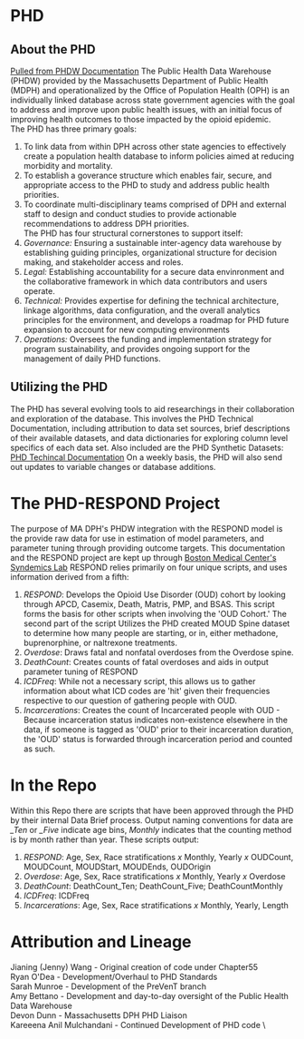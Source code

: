 # PHD
## About the PHD
[Pulled from PHDW Documentation](https://www.mass.gov/public-health-data-warehouse-phd)
The Public Health Data Warehouse (PHDW) provided by the Massachusetts Department of Public Health (MDPH) and operationalized by the Office of Population Health (OPH) is an individually linked database across state government agencies with the goal to address and improve upon public health issues, with an initial focus of improving health outcomes to those impacted by the opioid epidemic.  
The PHD has three primary goals:  
1. To link data from within DPH across other state agencies to effectively create a population health database to inform policies aimed at reducing morbidity and mortality.
2. To establish a goverance structure which enables fair, secure, and appropriate access to the PHD to study and address public health priorities.
3. To coordinate multi-disciplinary teams comprised of DPH and external staff to design and conduct studies to provide actionable recommendations to address DPH priorities.  
The PHD has four structural cornerstones to support itself:  
1. *Governance:* Ensuring a sustainable inter-agency data warehouse by establishing guiding principles, organizational structure for decision making, and stakeholder access and roles.
2. *Legal:* Establishing accountability for a secure data envinronment and the collaborative framework in which data contributors and users operate.  
3. *Technical:* Provides expertise for defining the technical architecture, linkage algorithms, data configuration, and the overall analytics principles for the environment, and develops a roadmap for PHD future expansion to account for new computing environments
4. *Operations:* Oversees the funding and implementation strategy for program sustainability, and provides ongoing support for the management of daily PHD functions.
## Utilizing the PHD
The PHD has several evolving tools to aid researchings in their collaboration and exploration of the database. This involves the PHD Technical Documentation, including attribution to data set sources, brief descriptions of their available datasets, and data dictionaries for exploring column level specifics of each data set. Also included are the PHD Synthetic Datasets: [PHD Techincal Documentation](https://www.mass.gov/info-details/public-health-data-warehouse-phd-technical-documentation)
On a weekly basis, the PHD will also send out updates to variable changes or database additions.
# The PHD-RESPOND Project
The purpose of MA DPH's PHDW integration with the RESPOND model is the provide raw data for use in estimation of model parameters, and parameter tuning through providing outcome targets. This documentation and the RESPOND project are kept up through [Boston Medical Center's Syndemics Lab](https://www.syndemicslab.org/)
RESPOND relies primarily on four unique scripts, and uses information derived from a fifth:
1. *RESPOND*: Develops the Opioid Use Disorder (OUD) cohort by looking through APCD, Casemix, Death, Matris, PMP, and BSAS. This script forms the basis for other scripts when involving the 'OUD Cohort.' The second part of the script Utilizes the PHD created MOUD Spine dataset to determine how many people are starting, or in, either methadone, buprenorphine, or naltrexone treatments.
2. *Overdose*: Draws fatal and nonfatal overdoses from the Overdose spine.
3. *DeathCount*: Creates counts of fatal overdoses and aids in output parameter tuning of RESPOND
4. *ICDFreq*: While not a necessary script, this allows us to gather information about what ICD codes are 'hit' given their frequencies respective to our question of gathering people with OUD.
5. *Incarcerations*: Creates the count of Incarcerated people with OUD - Because incarceration status indicates non-existence elsewhere in the data, if someone is tagged as 'OUD' prior to their incarceration duration, the 'OUD' status is forwarded through incarceration period and counted as such. 
# In the Repo
Within this Repo there are scripts that have been approved through the PHD by their internal Data Brief process. Output naming conventions for data are *_Ten* or *_Five* indicate age bins, *Monthly* indicates that the counting method is by month rather than year. These scripts output:
1. *RESPOND*: Age, Sex, Race stratifications *x* Monthly, Yearly *x* OUDCount, MOUDCount, MOUDStart, MOUDEnds, OUDOrigin
2. *Overdose*: Age, Sex, Race stratifications *x* Monthly, Yearly *x* Overdose
3. *DeathCount*: DeathCount_Ten; DeathCount_Five; DeathCountMonthly
4. *ICDFreq*: ICDFreq
5. *Incarcerations*: Age, Sex, Race stratifications *x* Monthly, Yearly, Length

# Attribution and Lineage
Jianing (Jenny) Wang - Original creation of code under Chapter55 \
Ryan O'Dea - Development/Overhaul to PHD Standards \
Sarah Munroe - Development of the PreVenT branch  \
Amy Bettano - Development and day-to-day oversight of the Public Health Data Warehouse \
Devon Dunn - Massachusetts DPH PHD Liaison \
Kareeena Anil Mulchandani - Continued Development of PHD code \

